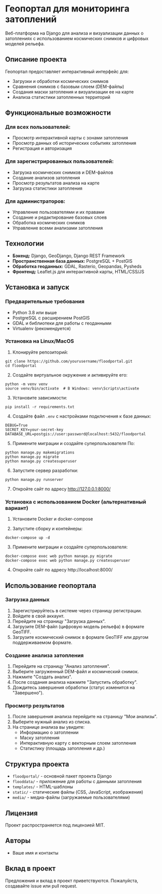 # Геопортал для мониторинга затоплений

Веб-платформа на Django для анализа и визуализации данных о затоплениях с использованием космических снимков и цифровых моделей рельефа.

## Описание проекта

Геопортал предоставляет интерактивный интерфейс для:
- Загрузки и обработки космических снимков
- Сравнения снимков с базовым слоем (DEM-файлы)
- Создания маски затопления и визуализации ее на карте
- Анализа статистики затопленных территорий

## Функциональные возможности

### Для всех пользователей:
- Просмотр интерактивной карты с зонами затопления
- Просмотр данных об исторических событиях затопления
- Регистрация и авторизация

### Для зарегистрированных пользователей:
- Загрузка космических снимков и DEM-файлов
- Создание анализов затопления
- Просмотр результатов анализа на карте
- Загрузка статистики затопления

### Для администраторов:
- Управление пользователями и их правами
- Создание и редактирование базовых слоев
- Обработка космических снимков
- Управление всеми анализами затопления

## Технологии

- **Бэкенд:** Django, GeoDjango, Django REST Framework
- **Пространственная база данных:** PostgreSQL + PostGIS
- **Обработка геоданных:** GDAL, Rasterio, Geopandas, Pysheds
- **Фронтенд:** Leaflet.js для интерактивной карты, HTML/CSS/JS

## Установка и запуск

### Предварительные требования

- Python 3.8 или выше
- PostgreSQL с расширением PostGIS
- GDAL и библиотеки для работы с геоданными
- Virtualenv (рекомендуется)

### Установка на Linux/MacOS

1. Клонируйте репозиторий:
```
git clone https://github.com/yourusername/floodportal.git
cd floodportal
```

2. Создайте виртуальное окружение и активируйте его:
```
python -m venv venv
source venv/bin/activate  # В Windows: venv\Scripts\activate
```

3. Установите зависимости:
```
pip install -r requirements.txt
```

4. Создайте файл `.env` с настройками подключения к базе данных:
```
DEBUG=True
SECRET_KEY=your-secret-key
DATABASE_URL=postgis://user:password@localhost:5432/floodportal
```

5. Примените миграции и создайте суперпользователя По:
```
python manage.py makemigrations
python manage.py migrate
python manage.py createsuperuser

```

6. Запустите сервер разработки:
```
python manage.py runserver
```

7. Откройте сайт по адресу http://127.0.0.1:8000/

### Установка с использованием Docker (альтернативный вариант)

1. Установите Docker и docker-compose

2. Запустите сборку и контейнеры:
```
docker-compose up -d
```

3. Примените миграции и создайте суперпользователя:
```
docker-compose exec web python manage.py migrate
docker-compose exec web python manage.py createsuperuser
```

4. Откройте сайт по адресу http://localhost:8000/

## Использование геопортала

### Загрузка данных

1. Зарегистрируйтесь в системе через страницу регистрации.
2. Войдите в свой аккаунт.
3. Перейдите на страницу "Загрузка данных".
4. Загрузите DEM-файл (цифровую модель рельефа) в формате GeoTIFF.
5. Загрузите космический снимок в формате GeoTIFF или другом поддерживаемом формате.

### Создание анализа затопления

1. Перейдите на страницу "Анализ затопления".
2. Выберите загруженный DEM-файл и космический снимок.
3. Нажмите "Создать анализ".
4. После создания анализа нажмите "Запустить обработку".
5. Дождитесь завершения обработки (статус изменится на "Завершено").

### Просмотр результатов

1. После завершения анализа перейдите на страницу "Мои анализы".
2. Выберите нужный анализ из списка.
3. На странице анализа вы увидите:
   - Информацию о затоплении
   - Маску затопления
   - Интерактивную карту с векторным слоем затопления
   - Статистику (площадь затопления и др.)

## Структура проекта

- `floodportal/` - основной пакет проекта Django
- `flooddata/` - приложение для работы с данными затопления
- `templates/` - HTML-шаблоны
- `static/` - статические файлы (CSS, JavaScript, изображения)
- `media/` - медиа-файлы (загружаемые пользователями)

## Лицензия

Проект распространяется под лицензией MIT.

## Авторы

- Ваше имя и контакты

## Вклад в проект

Предложения и вклад в проект приветствуются. Пожалуйста, создавайте issue или pull request.